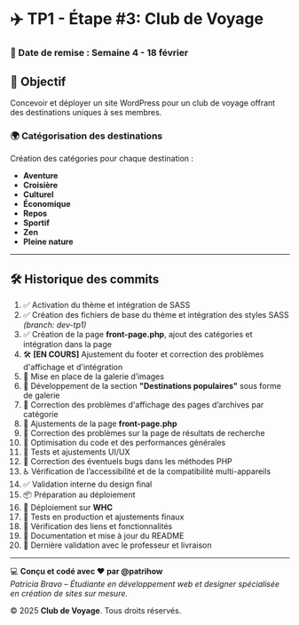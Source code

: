 # ✈️ TP1 - Étape #3: Club de Voyage

### 📅 Date de remise : Semaine 4 - 18 février

## 🎯 Objectif  
Concevoir et déployer un site WordPress pour un club de voyage offrant des destinations uniques à ses membres.

### 🌍 **Catégorisation des destinations**  
Création des catégories pour chaque destination :  
- **Aventure**  
- **Croisière**  
- **Culturel**  
- **Économique**  
- **Repos**  
- **Sportif**  
- **Zen**  
- **Pleine nature**  

---

## 🛠 **Historique des commits**  

1. ✅ Activation du thème et intégration de SASS  
2. ✅ Création des fichiers de base du thème et intégration des styles SASS *(branch: dev-tp1)*  
3. ✅ Création de la page **front-page.php**, ajout des catégories et intégration dans la page  
4. 🛠 **[EN COURS]** Ajustement du footer et correction des problèmes d'affichage et d'intégration  
5. 🔄 Mise en place de la galerie d’images  
6. 🔄 Développement de la section **"Destinations populaires"** sous forme de galerie  
7. 🔄 Correction des problèmes d'affichage des pages d’archives par catégorie  
8. 🔄 Ajustements de la page **front-page.php**  
9. 🔄 Correction des problèmes sur la page de résultats de recherche  
10. 🚀 Optimisation du code et des performances générales  
11. 🎨 Tests et ajustements UI/UX  
12. 🐛 Correction des éventuels bugs dans les méthodes PHP  
13. ♿ Vérification de l’accessibilité et de la compatibilité multi-appareils  
14. ✅ Validation interne du design final  
15. 📦 Préparation au déploiement  
16. 🚀 Déploiement sur **WHC**  
17. 🔄 Tests en production et ajustements finaux  
18. 🔗 Vérification des liens et fonctionnalités  
19. 📝 Documentation et mise à jour du README  
20. 🎉 Dernière validation avec le professeur et livraison  

---

💻 **Conçu et codé avec ❤️ par @patrihow**  
*Patricia Bravo – Étudiante en développement web et designer spécialisée en création de sites sur mesure.*  

© 2025 **Club de Voyage**. Tous droits réservés.
